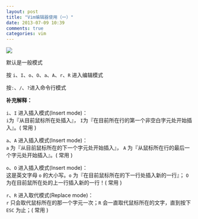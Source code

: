 ```yaml
---
layout: post
title: "Vim编辑器使用（一）"
date: 2013-07-09 10:39
comments: true
categories: vim
---
```


![](https://blog-1251237404.cos.ap-guangzhou.myqcloud.com/20191009111312.png)

默认是一般模式

按 `i`、`I`、`o`、`O`、`a`、`A`、`r`、`R` 进入编辑模式

按`:`、`/`、`?`进入命令行模式

<!--more-->

**补充解释：**

`i`、`I` 进入插入模式(Insert mode)：  
`i`为『从目前鼠标所在处插入』， `I`为『在目前所在行的第一个非空白字元处开始插入』。( 常用 )

`a`、`A` 进入插入模式(Insert mode)：  
`a` 为『从目前鼠标所在的下一个字元处开始插入』， `A` 为『从鼠标所在行的最后一个字元处开始插入』。( 常用 )

`o`、`O` 进入插入模式(Insert mode)：  
这是英文字母 `o` 的大小写。`o` 为『在目前鼠标所在的下一行处插入新的一行』； `O` 为在目前鼠所在处的上一行插入新的一行！( 常用 )

`r`、`R` 进入取代模式(Replace mode)：  
`r` 只会取代鼠标所在的那一个字元一次；`R` 会一直取代鼠标所在的文字，直到按下 `ESC` 为止；( 常用 )
